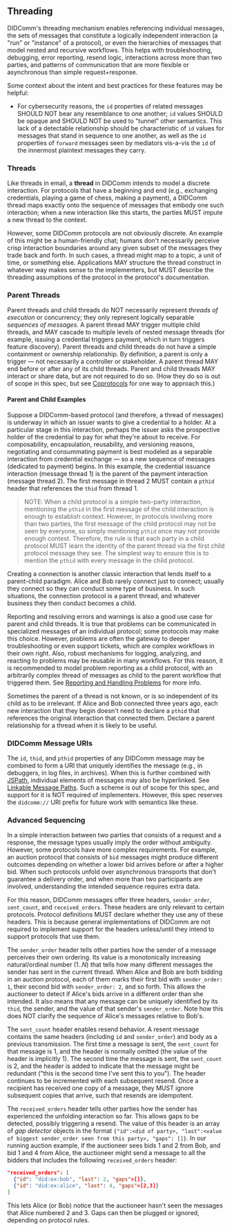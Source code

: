 ## Threading

DIDComm's threading mechanism enables referencing individual messages, the sets of messages that constitute a logically independent interaction (a "run" or "instance" of a protocol), or even the hierarchies of messages that model nested and recursive workflows. This helps with troubleshooting, debugging, error reporting, resend logic, interactions across more than two parties, and patterns of communication that are more flexible or asynchronous than simple request+response.

Some context about the intent and best practices for these features may be helpful:

* For cybersecurity reasons, the `id` properties of related messages SHOULD NOT bear any resemblance to one another; `id` values SHOULD be opaque and SHOULD NOT be used to "tunnel" other semantics. This lack of a detectable relationship should be characteristic of `id` values for messages that stand in sequence to one another, as well as the `id` properties of `forward` messages seen by mediators vis-a-vis the `id` of the innermost plaintext messages they carry.

### Threads

Like threads in email, a **thread** in DIDComm intends to model a discrete interaction. For protocols that have a beginning and end (e.g., exchanging credentials, playing a game of chess, making a payment), a DIDComm thread maps exactly onto the sequence of messages that embody one such interaction; when a new interaction like this starts, the parties MUST impute a new thread to the context.

However, some DIDComm protocols are not obviously discrete. An example of this might be a human-friendly chat; humans don't necessarily perceive crisp interaction boundaries around any given subset of the messages they trade back and forth. In such cases, a thread might map to a topic, a unit of time, or something else. Applications MAY structure the thread construct in whatever way makes sense to the implementers, but MUST describe the threading assumptions of the protocol in the protocol's documentation.

### Parent Threads

Parent threads and child threads do NOT necessarily represent *threads of execution* or concurrency; they only represent logically separable *sequences of messages*. A parent thread MAY trigger multiple child threads, and MAY cascade to multiple levels of nested message threads (for example, issuing a credential triggers payment, which in turn triggers feature discovery). Parent threads and child threads do not have a simple containment or ownership relationship. By definition, a parent is only a trigger &mdash; not necessarily a controller or stakeholder. A parent thread MAY end before or after any of its child threads. Parent and child threads MAY interact or share data, but are not required to do so. (How they do so is out of scope in this spec, but see [Coprotocols](https://github.com/hyperledger/aries-rfcs/blob/master/concepts/0478-coprotocols/README.md) for one way to approach this.)

#### Parent and Child Examples

Suppose a DIDComm-based protocol (and therefore, a thread of messages) is underway in which an issuer wants to give a credential to a holder. At a particular stage in this interaction, perhaps the issuer asks the prospective holder of the credential to pay for what they're about to receive. For composability, encapsulation, reusability, and versioning reasons, negotiating and consummating payment is best modeled as a separable interaction from credential exchange &mdash; so a new sequence of messages (dedicated to payment) begins. In this example, the credential issuance interaction (message thread 1) is the parent of the payment interaction (message thread 2). The first message in thread 2 MUST contain a `pthid` header that references the `thid` from thread 1.

>NOTE: When a child protocol is a simple two-party interaction, mentioning the `pthid` in the first message of the child interaction is enough to establish context. However, in protocols involving more than two parties, the first message of the child protocol may not be seen by everyone, so simply mentioning `pthid` once may not provide enough context. Therefore, the rule is that each party in a child protocol MUST learn the identity of the parent thread via the first child protocol message they see. The simplest way to ensure this is to mention the `pthid` with every message in the child protocol. 

Creating a connection is another classic interaction that lends itself to a parent-child paradigm. Alice and Bob rarely connect just to connect; usually they connect so they can conduct some type of business. In such situations, the connection protocol is a parent thread, and whatever business they then conduct becomes a child.

Reporting and resolving errors and warnings is also a good use case for parent and child threads. It is true that problems can be communicated in specialized messages of an individual protocol; some protocols may make this choice. However, problems are often the gateway to deeper troubleshooting or even support tickets, which are complex workflows in their own right. Also, robust mechanisms for logging, analyzing, and reacting to problems may be reusable in many workflows. For this reason, it is recommended to model problem reporting as a child protocol, with an arbitrarily complex thread of messages as child to the parent workflow that triggered them. See [Reporting and Handling Problems](#reporting-and-handling-problems) for more info.

Sometimes the parent of a thread is not known, or is so independent of its child as to be irrelevant. If Alice and Bob connected three years ago, each new interaction that they begin doesn't need to declare a `pthid` that references the original interaction that connected them. Declare a parent relationship for a thread when it is likely to be useful.

### DIDComm Message URIs

The `id`, `thid`, and `pthid` properties of any DIDComm message may be combined to form a URI that uniquely identifies the message (e.g., in debuggers, in log files, in archives). When this is further combined with [JSPath](https://github.com/dfilatov/jspath#quick-example), individual elements of messages may also be hyperlinked. See [Linkable Message Paths](https://github.com/hyperledger/aries-rfcs/blob/master/concepts/0217-linkable-message-paths/README.md). Such a scheme is out of scope for this spec, and support for it is NOT required of implementers. However, this spec reserves the `didcomm://` URI prefix for future work with semantics like these.

### Advanced Sequencing

In a simple interaction between two parties that consists of a request and a response, the message types usually imply the order without ambiguity. However, some protocols have more complex requirements. For example, an auction protocol that consists of `bid` messages might produce different outcomes depending on whether a lower bid arrives before or after a higher bid. When such protocols unfold over asynchronous transports that don't guarantee a delivery order, and when more than two participants are involved, understanding the intended sequence requires extra data.

For this reason, DIDComm messages offer three headers, `sender_order`, `sent_count`, and `received_orders`. These headers are only relevant to certain protocols. Protocol definitions MUST declare whether they use any of these headers. This is because general implementations of DIDComm are not required to implement support for the headers unless/until they intend to support protocols that use them.

The `sender_order` header tells other parties how the sender of a message perceives their own ordering. Its value is a monotonically increasing natural/ordinal number (1..<var>N</var>) that tells how many different messages the sender has sent in the current thread. When Alice and Bob are both bidding in an auction protocol, each of them marks their first bid with `sender_order: 1`, their second bid with `sender_order: 2`, and so forth. This allows the auctioneer to detect if Alice's bids arrive in a different order than she intended. It also means that any message can be uniquely identified by its `thid`, the sender, and the value of that sender's `sender_order`. Note how this does NOT clarify the sequence of Alice's messages relative to Bob's.

The `sent_count` header enables resend behavior. A resent message contains the same headers (including `id` and `sender_order`) and body as a previous transmission. The first time a message is sent, the `sent_count` for that message is 1, and the header is normally omitted (the value of the header is implicitly 1). The second time the message is sent, the `sent_count` is 2, and the header is added to indicate that the message might be redundant ("this is the second time I've sent this to you"). The header continues to be incremented with each subsequent resend. Once a recipient has received one copy of a message, they MUST ignore subsequent copies that arrive, such that resends are idempotent.

The `received_orders` header tells other parties how the sender has experienced the unfolding interaction so far. This allows gaps to be detected, possibly triggering a resend. The value of this header is an array of *gap detector* objects in the format `{"id":<did of party>, "last":<value of biggest sender_order seen from this party>, "gaps": []}`. In our running auction example, if the auctioneer sees bids 1 and 2 from Bob, and bid 1 and 4 from Alice, the auctioneer might send a message to all the bidders that includes the following `received_orders` header:

```json
"received_orders": [
  {"id": "did:ex:bob", "last": 2, "gaps"=[]},
  {"id": "did:ex:alice", "last": 4, "gaps"=[2,3]}      
]
```

This lets Alice (or Bob) notice that the auctioneer hasn't seen the messages that Alice numbered 2 and 3. Gaps can then be plugged or ignored, depending on protocol rules. 
